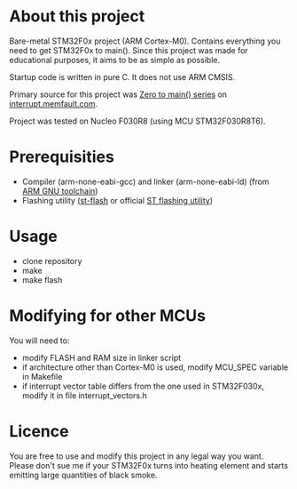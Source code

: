 # About this project

Bare-metal STM32F0x project (ARM Cortex-M0). Contains everything you need to get STM32F0x to main(). Since this project was made for educational purposes, it aims to be as simple as possible.

Startup code is written in pure C. It does not use ARM CMSIS.

Primary source for this project was [Zero to main() series](https://interrupt.memfault.com/blog/zero-to-main-1) on [interrupt.memfault.com](https://interrupt.memfault.com).

Project was tested on Nucleo F030R8 (using MCU STM32F030R8T6).

# Prerequisities

* Compiler (arm-none-eabi-gcc) and linker (arm-none-eabi-ld) (from [ARM GNU toolchain](https://developer.arm.com/tools-and-software/open-source-software/developer-tools/gnu-toolchain/gnu-rm/downloads))
* Flashing utility ([st-flash](https://github.com/stlink-org/stlink/tree/master) or official [ST flashing utility](https://www.st.com/en/development-tools/stsw-link004.html))

# Usage

* clone repository
* make
* make flash

# Modifying for other MCUs

You will need to:

* modify FLASH and RAM size in linker script
* if architecture other than Cortex-M0 is used, modify MCU\_SPEC variable in Makefile
* if interrupt vector table differs from the one used in STM32F030x, modify it in file interrupt_vectors.h

# Licence

You are free to use and modify this project in any legal way you want. Please don't sue me if your STM32F0x turns into heating element and starts emitting large quantities of black smoke.
